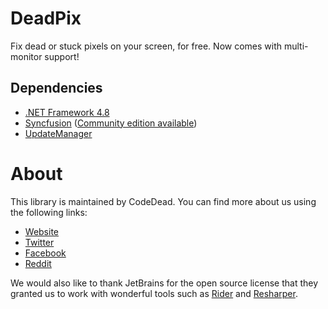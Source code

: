 # DeadPix
Fix dead or stuck pixels on your screen, for free. Now comes with multi-monitor support!

## Dependencies
* [.NET Framework 4.8](https://dotnet.microsoft.com/download/dotnet-framework/net48)
* [Syncfusion](https://syncfusion.com) ([Community edition available](https://www.syncfusion.com/products/communitylicense))
* [UpdateManager](https://github.com/CodeDead/UpdateManager)

# About
This library is maintained by CodeDead. You can find more about us using the following links:
* [Website](https://codedead.com)
* [Twitter](https://twitter.com/C0DEDEAD)
* [Facebook](https://facebook.com/deadlinecodedead)
* [Reddit](https://reddit.com/r/CodeDead/)

We would also like to thank JetBrains for the open source license that they granted us to work with wonderful tools such as [Rider](https://jetbrains.com/rider) and [Resharper](https://jetbrains.com/resharper).
